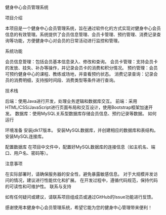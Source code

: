 健身中心会员管理系统

项目介绍

本项目是一个健身中心会员管理系统，旨在通过软件化的方式实现对健身中心会员信息的有效管理。系统提供了会员信息管理、会员卡管理、预约管理、消费记录查询等功能，方便健身中心对会员的日常活动进行监控和管理。

系统功能

会员信息管理：包括会员基本信息录入、修改和查询。 会员卡管理：支持会员卡的发放、挂失、补办等操作，并记录会员卡的消费和积分情况。 预约管理：会员可预约健身中心的课程、教练或场地，并查看预约状态。 消费记录查询：记录会员的消费明细，支持按时间段、消费类型等条件进行查询。

技术栈

后端：使用Java进行开发，处理业务逻辑和数据库交互。 前端：采用HTML/CSS/JavaScript进行页面布局和交互设计，使用Bootstrap框架加速开发。 数据库：使用MySQL关系型数据库存储会员信息、预约记录等数据。 如何运行

环境准备 安装jdk17版本。 安装MySQL数据库，并创建相应的数据库和表结构。 安装MySQL连接库。

配置数据库 在项目中文件中，配置好MySQL数据库的连接信息（如主机名、端口、用户名、密码等）。

注意事项

在实际部署时，请确保服务器的安全性，避免暴露敏感信息。 对于大规模并发访问的情况，建议进行性能优化和扩展。 在开发过程中，遵循代码规范，保持代码的可读性和可维护性。 联系与支持

如有任何疑问或建议，请联系项目组成员或通过GitHub的Issue功能进行反馈。

感谢使用本健身中心会员管理系统，希望它能为您的健身中心管理带来便利！
